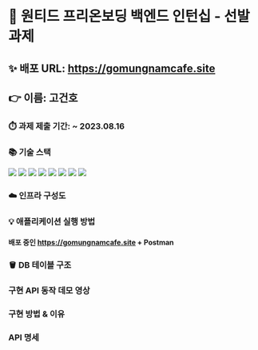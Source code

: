 # 🫵 원티드 프리온보딩 백엔드 인턴십 - 선발 과제

## ✨ 배포 URL: https://gomungnamcafe.site

## 👉 이름: 고건호

### ⏱️ 과제 제출 기간: ~ 2023.08.16

### 📚 기술 스택

<img src="https://img.shields.io/badge/springboot-6DB33F?style=badge&logo=springboot&logoColor=white">
<img src="https://img.shields.io/badge/restdocs-6DB33F?style=badge&logo=spring&logoColor=white">
<img src="https://img.shields.io/badge/mysql-4479A1?style=badge&logo=mysql&logoColor=white">
<img src="https://img.shields.io/badge/aws-232F3E?style=badge&logo=amazonaws&logoColor=white">
<img src="https://img.shields.io/badge/ecr-232F3E?style=badge&logo=amazonaws&logoColor=white">
<img src="https://img.shields.io/badge/ecs-232F3E?style=badge&logo=amazonaws&logoColor=white">
<img src="https://img.shields.io/badge/docker-2496ED?style=badge&logo=docker&logoColor=white">
<img src="https://img.shields.io/badge/githubactions-2088FF?style=badge&logo=githubactions&logoColor=white">

### ☁️ 인프라 구성도

### 💡 애플리케이션 실행 방법
#### 배포 중인 https://gomungnamcafe.site + Postman


### 🪣 DB 테이블 구조

### 구현 API 동작 데모 영상

### 구현 방법 & 이유

### API 명세